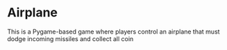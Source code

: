 # Airplane

This is a Pygame-based game where players control an airplane that must dodge incoming missiles and collect all coin

